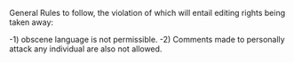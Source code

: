 General Rules to follow, the violation of which will entail editing rights being taken away: 

-1) obscene language is not permissible.
-2) Comments made to personally attack any individual are also not allowed.

